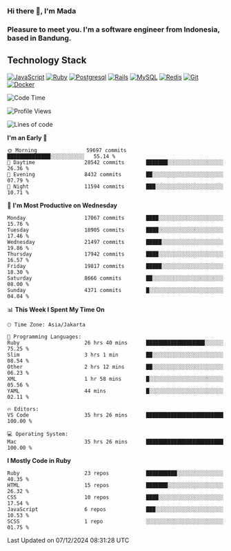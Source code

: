 ### Hi there 👋, I'm Mada
### Pleasure to meet you. I'm a software engineer from Indonesia, based in Bandung.

## Technology Stack

[![JavaScript](https://img.shields.io/badge/-JavaScript-%23F7DF1C?style=flat-square&logo=javascript&logoColor=000000&labelColor=%23F7DF1C&color=%23FFCE5A)](https://www.javascript.com/)
[![Ruby](https://img.shields.io/badge/Ruby-CC342D?style=flat-square&logo=ruby&logoColor=white)](https://www.ruby-lang.org/en/)
[![Postgresql](https://img.shields.io/badge/PostgreSQL-316192?style=flat-square&logo=postgresql&logoColor=ffffff)](https://www.postgresql.org/)
[![Rails](https://img.shields.io/badge/Ruby_on_Rails-CC0000?style=flat-square&logo=ruby-on-rails&logoColor=white)](https://rubyonrails.org/)
[![MySQL](https://img.shields.io/badge/-MySQL-4479A1?style=flat-square&logo=MySQL&logoColor=ffffff)](https://www.mysql.com/)
[![Redis](https://img.shields.io/badge/-Redis-DC382D?style=flat-square&logo=Redis&logoColor=ffffff)](https://redis.io/)
[![Git](https://img.shields.io/badge/-Git-%23F05032?style=flat-square&logo=git&logoColor=%23ffffff)](https://git-scm.com/)
[![Docker](https://img.shields.io/badge/-Docker-2496ED?style=flat-square&logo=docker&logoColor=ffffff)](https://www.docker.com/)
<!--
**madaarya/madaarya** is a ✨ _special_ ✨ repository because its `README.md` (this file) appears on your GitHub profile.

Here are some ideas to get you started:

- 🔭 I’m currently working on ...
- 🌱 I’m currently learning ...
- 👯 I’m looking to collaborate on ...
- 🤔 I’m looking for help with ...
- 💬 Ask me about ...
- 📫 How to reach me: ...
- 😄 Pronouns: ...
- ⚡ Fun fact: ...
-->
<!--START_SECTION:waka-->
![Code Time](http://img.shields.io/badge/Code%20Time-6%2C791%20hrs%2016%20mins-blue)

![Profile Views](http://img.shields.io/badge/Profile%20Views-0-blue)

![Lines of code](https://img.shields.io/badge/From%20Hello%20World%20I%27ve%20Written-46.0%20million%20lines%20of%20code-blue)

**I'm an Early 🐤** 

```text
🌞 Morning                59697 commits       ██████████████░░░░░░░░░░░   55.14 % 
🌆 Daytime                28542 commits       ███████░░░░░░░░░░░░░░░░░░   26.36 % 
🌃 Evening                8432 commits        ██░░░░░░░░░░░░░░░░░░░░░░░   07.79 % 
🌙 Night                  11594 commits       ███░░░░░░░░░░░░░░░░░░░░░░   10.71 % 
```
📅 **I'm Most Productive on Wednesday** 

```text
Monday                   17067 commits       ████░░░░░░░░░░░░░░░░░░░░░   15.76 % 
Tuesday                  18905 commits       ████░░░░░░░░░░░░░░░░░░░░░   17.46 % 
Wednesday                21497 commits       █████░░░░░░░░░░░░░░░░░░░░   19.86 % 
Thursday                 17942 commits       ████░░░░░░░░░░░░░░░░░░░░░   16.57 % 
Friday                   19817 commits       █████░░░░░░░░░░░░░░░░░░░░   18.30 % 
Saturday                 8666 commits        ██░░░░░░░░░░░░░░░░░░░░░░░   08.00 % 
Sunday                   4371 commits        █░░░░░░░░░░░░░░░░░░░░░░░░   04.04 % 
```


📊 **This Week I Spent My Time On** 

```text
🕑︎ Time Zone: Asia/Jakarta

💬 Programming Languages: 
Ruby                     26 hrs 40 mins      ███████████████████░░░░░░   75.25 % 
Slim                     3 hrs 1 min         ██░░░░░░░░░░░░░░░░░░░░░░░   08.54 % 
Other                    2 hrs 12 mins       ██░░░░░░░░░░░░░░░░░░░░░░░   06.23 % 
XML                      1 hr 58 mins        █░░░░░░░░░░░░░░░░░░░░░░░░   05.56 % 
YAML                     44 mins             █░░░░░░░░░░░░░░░░░░░░░░░░   02.11 % 

🔥 Editors: 
VS Code                  35 hrs 26 mins      █████████████████████████   100.00 % 

💻 Operating System: 
Mac                      35 hrs 26 mins      █████████████████████████   100.00 % 
```

**I Mostly Code in Ruby** 

```text
Ruby                     23 repos            ██████████░░░░░░░░░░░░░░░   40.35 % 
HTML                     15 repos            ███████░░░░░░░░░░░░░░░░░░   26.32 % 
CSS                      10 repos            ████░░░░░░░░░░░░░░░░░░░░░   17.54 % 
JavaScript               6 repos             ███░░░░░░░░░░░░░░░░░░░░░░   10.53 % 
SCSS                     1 repo              ░░░░░░░░░░░░░░░░░░░░░░░░░   01.75 % 
```




 Last Updated on 07/12/2024 08:31:28 UTC
<!--END_SECTION:waka-->

